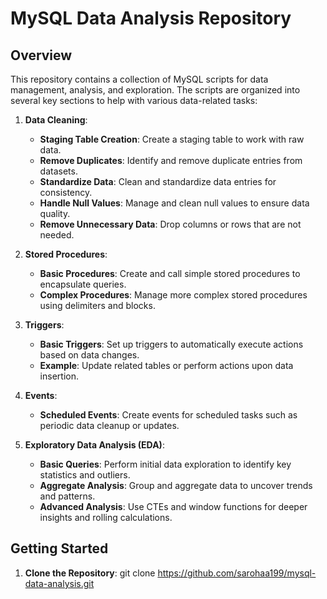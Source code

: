 # MySQL Data Analysis Repository

## Overview

This repository contains a collection of MySQL scripts for data management, analysis, and exploration. The scripts are organized into several key sections to help with various data-related tasks:

1. **Data Cleaning**:
   - **Staging Table Creation**: Create a staging table to work with raw data.
   - **Remove Duplicates**: Identify and remove duplicate entries from datasets.
   - **Standardize Data**: Clean and standardize data entries for consistency.
   - **Handle Null Values**: Manage and clean null values to ensure data quality.
   - **Remove Unnecessary Data**: Drop columns or rows that are not needed.

2. **Stored Procedures**:
   - **Basic Procedures**: Create and call simple stored procedures to encapsulate queries.
   - **Complex Procedures**: Manage more complex stored procedures using delimiters and blocks.

3. **Triggers**:
   - **Basic Triggers**: Set up triggers to automatically execute actions based on data changes.
   - **Example**: Update related tables or perform actions upon data insertion.

4. **Events**:
   - **Scheduled Events**: Create events for scheduled tasks such as periodic data cleanup or updates.

5. **Exploratory Data Analysis (EDA)**:
   - **Basic Queries**: Perform initial data exploration to identify key statistics and outliers.
   - **Aggregate Analysis**: Group and aggregate data to uncover trends and patterns.
   - **Advanced Analysis**: Use CTEs and window functions for deeper insights and rolling calculations.

## Getting Started

1. **Clone the Repository**:
   git clone https://github.com/sarohaa199/mysql-data-analysis.git
